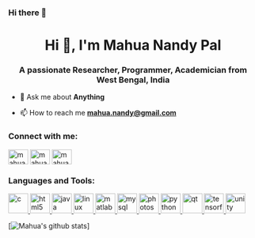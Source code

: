 ### Hi there 👋
<h1 align="center">Hi 👋, I'm Mahua Nandy Pal</h1>
<h3 align="center">A passionate Researcher, Programmer, Academician from West Bengal, India</h3>

- 💬 Ask me about **Anything**

- 📫 How to reach me **mahua.nandy@gmail.com**

<h3 align="left">Connect with me:</h3>
<p align="left">
<a href="https://www.linkedin.com/in/mahua-nandy-pal-6562726a/" target="blank"><img align="center" src="https://cdn.jsdelivr.net/npm/simple-icons@3.0.1/icons/linkedin.svg" alt="mahua nandy pal" height="30" width="40" /></a>
<a href="https://www.facebook.com/mahua.nandy.3/" target="blank"><img align="center" src="https://www.iconfinder.com/icons/5296499/fb_facebook_facebook_logo_icon" alt="mahua nandy" height="30" width="40" /></a>
<a href="https://www.youtube.com/channel/UCuUVbKu3lBW-WhbkgHD_iyg" target="blank"><img align="center" src="https://cdn.jsdelivr.net/npm/simple-icons@3.0.1/icons/youtube.svg" alt="mahua nandy pal" height="30" width="40" /></a>
</p>

<h3 align="left">Languages and Tools:</h3>
<p align="left"> <a href="https://www.cprogramming.com/" target="_blank"> <img src="https://devicons.github.io/devicon/devicon.git/icons/c/c-original.svg" alt="c" width="40" height="40"/> </a> <a href="https://www.w3.org/html/" target="_blank"> <img src="https://devicons.github.io/devicon/devicon.git/icons/html5/html5-original-wordmark.svg" alt="html5" width="40" height="40"/> </a> <a href="https://www.java.com" target="_blank"> <img src="https://devicons.github.io/devicon/devicon.git/icons/java/java-original-wordmark.svg" alt="java" width="40" height="40"/> </a> <a href="https://www.linux.org/" target="_blank"> <img src="https://devicons.github.io/devicon/devicon.git/icons/linux/linux-original.svg" alt="linux" width="40" height="40"/> </a> <a href="https://www.mathworks.com/" target="_blank"> <img src="https://raw.githubusercontent.com/simple-icons/simple-icons/master/icons/mathworks.svg" alt="matlab" width="40" height="40"/> </a> <a href="https://www.mysql.com/" target="_blank"> <img src="https://devicons.github.io/devicon/devicon.git/icons/mysql/mysql-original-wordmark.svg" alt="mysql" width="40" height="40"/> </a> <a href="https://www.photoshop.com/en" target="_blank"> <img src="https://devicons.github.io/devicon/devicon.git/icons/photoshop/photoshop-plain.svg" alt="photoshop" width="40" height="40"/> </a> <a href="https://www.python.org" target="_blank"> <img src="https://devicons.github.io/devicon/devicon.git/icons/python/python-original.svg" alt="python" width="40" height="40"/> </a> <a href="https://www.qt.io/" target="_blank"> <img src="https://upload.wikimedia.org/wikipedia/commons/0/0b/Qt_logo_2016.svg" alt="qt" width="40" height="40"/> </a> <a href="https://www.tensorflow.org" target="_blank"> <img src="https://www.vectorlogo.zone/logos/tensorflow/tensorflow-icon.svg" alt="tensorflow" width="40" height="40"/> </a> <a href="https://unity.com/" target="_blank"> <img src="https://www.vectorlogo.zone/logos/unity3d/unity3d-icon.svg" alt="unity" width="40" height="40"/> </a> </p>

[![Mahua's github stats](https://github-readme-stats.vercel.app/api?username=MahuaNandyPal)]
